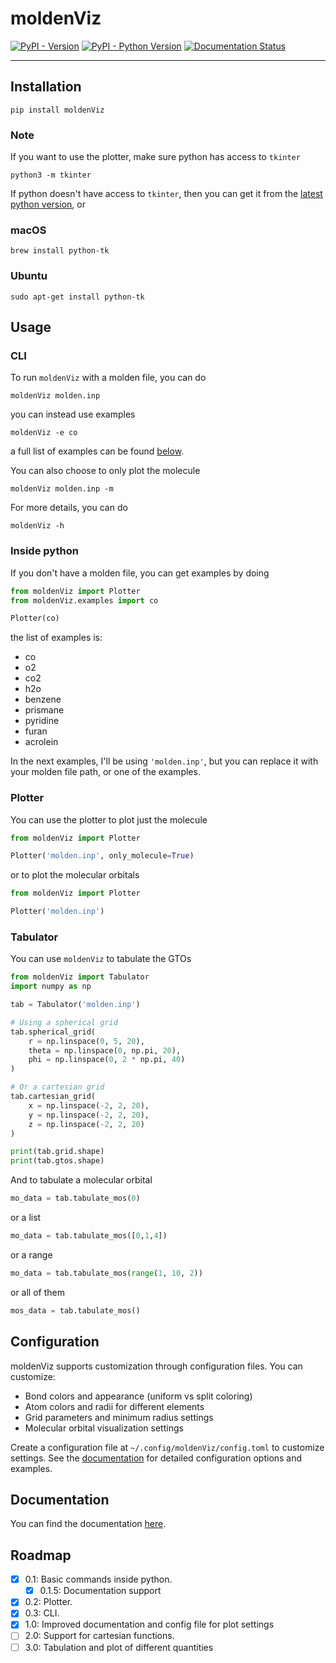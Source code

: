# moldenViz

[![PyPI - Version](https://img.shields.io/pypi/v/moldenviz.svg)](https://pypi.org/project/moldenviz)
[![PyPI - Python Version](https://img.shields.io/pypi/pyversions/moldenviz.svg)](https://pypi.org/project/moldenviz)
[![Documentation Status](https://readthedocs.org/projects/moldenviz/badge/?version=latest)](https://moldenviz.readthedocs.io/en/latest/?badge=latest)

-----

## Installation

```console
pip install moldenViz
```

### Note
If you want to use the plotter, make sure python has access to `tkinter`
```console
python3 -m tkinter
```

If python doesn't have access to `tkinter`, then you can get it from the [latest python version](https://www.python.org/downloads/), or
### macOS
```console
brew install python-tk
```

### Ubuntu
```console
sudo apt-get install python-tk
```

## Usage
### CLI
To run `moldenViz` with a molden file, you can do
```console
moldenViz molden.inp
```
you can instead use examples
```console
moldenViz -e co
```
a full list of examples can be found [below](#inside-python).

You can also choose to only plot the molecule
```console
moldenViz molden.inp -m
```

For more details, you can do
```console
moldenViz -h
```

### Inside python
If you don't have a molden file, you can get examples by doing
```python
from moldenViz import Plotter
from moldenViz.examples import co

Plotter(co)
```
the list of examples is:
- co
- o2
- co2
- h2o
- benzene
- prismane
- pyridine
- furan
- acrolein

In the next examples, I'll be using `'molden.inp'`, but you can replace it with your molden file path, or one of the examples.

### Plotter
You can use the plotter to plot just the molecule
```python
from moldenViz import Plotter

Plotter('molden.inp', only_molecule=True)
```
or to plot the molecular orbitals
```python
from moldenViz import Plotter

Plotter('molden.inp')
```

### Tabulator
You can use `moldenViz` to tabulate the GTOs
```python
from moldenViz import Tabulator
import numpy as np

tab = Tabulator('molden.inp')

# Using a spherical grid
tab.spherical_grid(
    r = np.linspace(0, 5, 20),
    theta = np.linspace(0, np.pi, 20),
    phi = np.linspace(0, 2 * np.pi, 40)
)

# Or a cartesian grid
tab.cartesian_grid(
    x = np.linspace(-2, 2, 20),
    y = np.linspace(-2, 2, 20),
    z = np.linspace(-2, 2, 20)
)

print(tab.grid.shape)
print(tab.gtos.shape)
```

And to tabulate a molecular orbital
```python
mo_data = tab.tabulate_mos(0)
```
or a list
```python
mo_data = tab.tabulate_mos([0,1,4])
```
or a range
```python
mo_data = tab.tabulate_mos(range(1, 10, 2))
```
or all of them
```python
mos_data = tab.tabulate_mos()
```

## Configuration

moldenViz supports customization through configuration files. You can customize:
- Bond colors and appearance (uniform vs split coloring)
- Atom colors and radii for different elements
- Grid parameters and minimum radius settings
- Molecular orbital visualization settings

Create a configuration file at `~/.config/moldenViz/config.toml` to customize settings. See the [documentation](https://moldenviz.readthedocs.io/en/latest/) for detailed configuration options and examples.

## Documentation
You can find the documentation [here](https://moldenviz.readthedocs.io/en/latest/).

## Roadmap
- [x] 0.1: Basic commands inside python.
  - [x] 0.1.5: Documentation support
- [x] 0.2: Plotter.
- [x] 0.3: CLI.
- [x] 1.0: Improved documentation and config file for plot settings
- [ ] 2.0: Support for cartesian functions.
- [ ] 3.0: Tabulation and plot of different quantities
